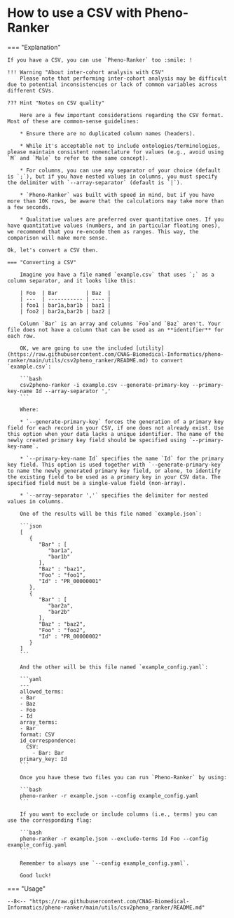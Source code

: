# How to use a CSV with Pheno-Ranker

=== "Explanation"

    If you have a CSV, you can use `Pheno-Ranker` too :smile: !
    
    !!! Warning "About inter-cohort analysis with CSV"
        Please note that performing inter-cohort analysis may be difficult due to potential inconsistencies or lack of common variables across different CSVs.
    
    ??? Hint "Notes on CSV quality"
    
        Here are a few important considerations regarding the CSV format. Most of these are common-sense guidelines:
    
        * Ensure there are no duplicated column names (headers).
    
        * While it's acceptable not to include ontologies/terminologies, please maintain consistent nomenclature for values (e.g., avoid using `M` and `Male` to refer to the same concept).
    
        * For columns, you can use any separator of your choice (default is `;`), but if you have nested values in columns, you must specify the delimiter with `--array-separator` (default is `|`).
    
        * `Pheno-Ranker` was built with speed in mind, but if you have more than 10K rows, be aware that the calculations may take more than a few seconds.
    
        * Qualitative values are preferred over quantitative ones. If you have quantitative values (numbers, and in particular floating ones), we recommend that you re-encode them as ranges. This way, the comparison will make more sense.
    
    Ok, let's convert a CSV then.
    
    === "Converting a CSV"
    
        Imagine you have a file named `example.csv` that uses `;` as a column separator, and it looks like this:
        
        | Foo  | Bar         | Baz  |
        | ---  | ----------- | ---- |
        | foo1 | bar1a,bar1b | baz1 |
        | foo2 | bar2a,bar2b | baz2 |
        
        Column `Bar` is an array and columns `Foo`and `Baz` aren't. Your file does not have a column that can be used as an **identifier** for each row.
        
        OK, we are going to use the included [utility](https://raw.githubusercontent.com/CNAG-Biomedical-Informatics/pheno-ranker/main/utils/csv2pheno_ranker/README.md) to convert `example.csv`:
        
        ```bash
        csv2pheno-ranker -i example.csv --generate-primary-key --primary-key-name Id --array-separator ','
        ```
        
        Where:
        
        * `--generate-primary-key` forces the generation of a primary key field for each record in your CSV, if one does not already exist. Use this option when your data lacks a unique identifier. The name of the newly created primary key field should be specified using `--primary-key-name`.

        * `--primary-key-name Id` specifies the name `Id` for the primary key field. This option is used together with `--generate-primary-key` to name the newly generated primary key field, or alone, to identify the existing field to be used as a primary key in your CSV data. The specified field must be a single-value field (non-array).

        * `--array-separator ','` specifies the delimiter for nested values in columns.

        One of the results will be this file named `example.json`:
        
        ```json
        [
           {
              "Bar" : [
                 "bar1a",
                 "bar1b"
              ],
              "Baz" : "baz1",
              "Foo" : "foo1",
              "Id" : "PR_00000001"
           },
           {
              "Bar" : [
                 "bar2a",
                 "bar2b"
              ],
              "Baz" : "baz2",
              "Foo" : "foo2",
              "Id" : "PR_00000002"
           }
        ]
        ```
        
        And the other will be this file named `example_config.yaml`:
        
        ```yaml
        ---
        allowed_terms:
        - Bar
        - Baz
        - Foo
        - Id
        array_terms:
        - Bar
        format: CSV
        id_correspondence:
          CSV:
            - Bar: Bar
        primary_key: Id
        ```
        
        Once you have these two files you can run `Pheno-Ranker` by using:
        
        ```bash
        pheno-ranker -r example.json --config example_config.yaml
        ```

        If you want to exclude or include columns (i.e., terms) you can use the corresponding flag:

        ```bash
        pheno-ranker -r example.json --exclude-terms Id Foo --config example_config.yaml
        ```

        Remember to always use `--config example_config.yaml`.
        
        Good luck!
    
    
=== "Usage"

    --8<-- "https://raw.githubusercontent.com/CNAG-Biomedical-Informatics/pheno-ranker/main/utils/csv2pheno_ranker/README.md"

